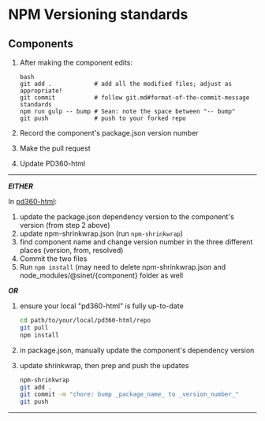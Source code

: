 # NPM Versioning standards

## Components

1. After making the component edits:
   ```
   bash
   git add .            # add all the modified files; adjust as appropriate!
   git commit           # follow git.md#format-of-the-commit-message standards
   npm run gulp -- bump # Sean: note the space between "-- bump"
   git push             # push to your forked repo
   ```
2. Record the component's package.json version number
3. Make the pull request
4. Update PD360-html  

---
  
**_EITHER_**  

In [pd360-html](https://github.com/sinet/pd360-html):
1. update the package.json dependency version to the component's version (from step 2 above)2. update npm-shrinkwrap.json (run `npm-shrinkwrap`)
3. find component name and change version number in the three different places (version, from, resolved)4. Commit the two files
5. Run `npm install` (may need to delete npm-shrinkwrap.json and node_modules/@sinet/{component} folder as well  
   
**_OR_**  

1. ensure your local "pd360-html" is fully up-to-date
   ```bash
   cd path/to/your/local/pd360-html/repo
   git pull
   npm install
   ```
2. in package.json, manually update the component's dependency version
3. update shrinkwrap, then prep and push the updates  
   ```bash
   npm-shrinkwrap
   git add .
   git commit -m "chore: bump _package_name_ to _version_number_"
   git push
   ```
---
